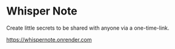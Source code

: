 # Whisper Note

Create little secrets to be shared with anyone via a one-time-link.

https://whispernote.onrender.com

